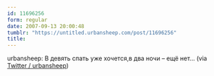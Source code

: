 ```yaml
---
id: 11696256
form: regular
date: 2007-09-13 20:00:48
tumblr: "https://untitled.urbansheep.com/post/11696256"
title:
---
```


<p>urbansheep: В девять спать уже хочется,в два ночи &ndash; ещё нет&hellip; (via <a href="http://twitter.com/urbansheep/statuses/266485902">Twitter / urbansheep</a>)</p>

